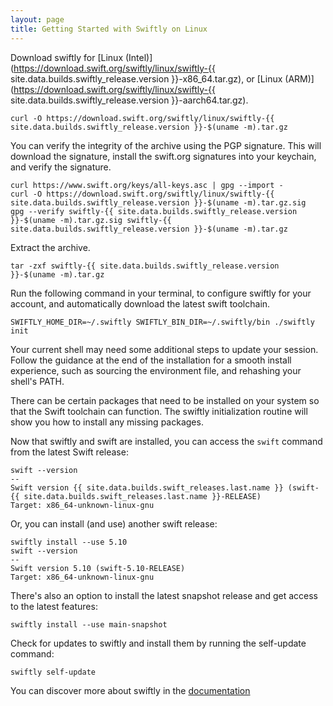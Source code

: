 ```yaml
---
layout: page
title: Getting Started with Swiftly on Linux
---
```


Download swiftly for [Linux (Intel)](https://download.swift.org/swiftly/linux/swiftly-{{ site.data.builds.swiftly_release.version }}-x86_64.tar.gz), or [Linux (ARM)](https://download.swift.org/swiftly/linux/swiftly-{{ site.data.builds.swiftly_release.version }}-aarch64.tar.gz).

```
curl -O https://download.swift.org/swiftly/linux/swiftly-{{ site.data.builds.swiftly_release.version }}-$(uname -m).tar.gz
```

You can verify the integrity of the archive using the PGP signature. This will download the signature, install the swift.org signatures into your keychain, and verify the signature.

```
curl https://www.swift.org/keys/all-keys.asc | gpg --import -
curl -O https://download.swift.org/swiftly/linux/swiftly-{{ site.data.builds.swiftly_release.version }}-$(uname -m).tar.gz.sig
gpg --verify swiftly-{{ site.data.builds.swiftly_release.version }}-$(uname -m).tar.gz.sig swiftly-{{ site.data.builds.swiftly_release.version }}-$(uname -m).tar.gz
```

Extract the archive.

```
tar -zxf swiftly-{{ site.data.builds.swiftly_release.version }}-$(uname -m).tar.gz
```

Run the following command in your terminal, to configure swiftly for your account, and automatically download the latest swift toolchain.

```
SWIFTLY_HOME_DIR=~/.swiftly SWIFTLY_BIN_DIR=~/.swiftly/bin ./swiftly init
```

Your current shell may need some additional steps to update your session. Follow the guidance at the end of the installation for a smooth install experience, such as sourcing the environment file, and rehashing your shell's PATH.

There can be certain packages that need to be installed on your system so that the Swift toolchain can function. The swiftly initialization routine will show you how to install any missing packages.

Now that swiftly and swift are installed, you can access the `swift` command from the latest Swift release:

```
swift --version
--
Swift version {{ site.data.builds.swift_releases.last.name }} (swift-{{ site.data.builds.swift_releases.last.name }}-RELEASE)
Target: x86_64-unknown-linux-gnu
```

Or, you can install (and use) another swift release:

```
swiftly install --use 5.10
swift --version
--
Swift version 5.10 (swift-5.10-RELEASE)
Target: x86_64-unknown-linux-gnu
```

There's also an option to install the latest snapshot release and get access to the latest features:

```
swiftly install --use main-snapshot
```

Check for updates to swiftly and install them by running the self-update command:

```
swiftly self-update
```

You can discover more about swiftly in the [documentation](https://www.swift.org/swiftly/documentation/swiftlydocs/)
